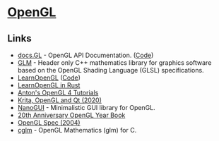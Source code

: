 # [OpenGL](https://www.opengl.org/)

## Links

- [docs.GL](http://docs.gl/) - OpenGL API Documentation. ([Code](https://github.com/BSVino/docs.gl))
- [GLM](https://github.com/g-truc/glm) - Header only C++ mathematics library for graphics software based on the OpenGL Shading Language (GLSL) specifications.
- [LearnOpenGL](https://learnopengl.com/) ([Code](https://github.com/JoeyDeVries/LearnOpenGL))
- [LearnOpenGL in Rust](https://github.com/bwasty/learn-opengl-rs)
- [Anton's OpenGL 4 Tutorials](https://antongerdelan.net/opengl/)
- [Krita, OpenGL and Qt (2020)](https://valdyas.org/fading/hacking/krita-hacking/krita-opengl-and-qt/)
- [NanoGUI](https://github.com/wjakob/nanogui) - Minimalistic GUI library for OpenGL.
- [20th Anniversary OpenGL Year Book](https://www.khronos.org/files/opengl/OpenGL-20th-Booklet.pdf)
- [OpenGL Spec (2004)](https://www.khronos.org/registry/OpenGL/specs/gl/glspec20.pdf)
- [cglm](https://github.com/recp/cglm) - OpenGL Mathematics (glm) for C.
